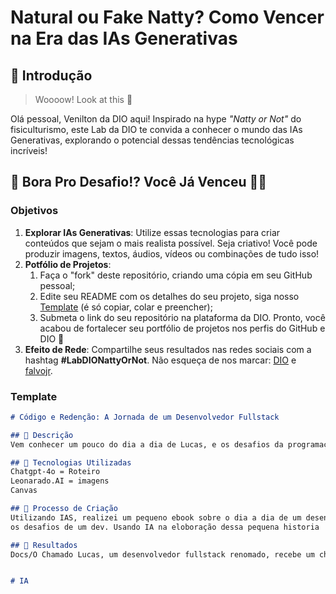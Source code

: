 # Natural ou Fake Natty? Como Vencer na Era das IAs Generativas

## 🚀 Introdução

> Woooow! Look at this 👀

Olá pessoal, Venilton da DIO aqui! Inspirado na hype _"Natty or Not"_ do fisiculturismo, este Lab da DIO te convida a conhecer o mundo das IAs Generativas, explorando o potencial dessas tendências tecnológicas incríveis!

## 🎯 Bora Pro Desafio!? Você Já Venceu 💪🤓

### Objetivos

1. **Explorar IAs Generativas**: Utilize essas tecnologias para criar conteúdos que sejam o mais realista possível. Seja criativo! Você pode produzir imagens, textos, áudios, vídeos ou combinações de tudo isso!
1. **Potfólio de Projetos**:
    1. Faça o "fork" deste repositório, criando uma cópia em seu GitHub pessoal;
    2. Edite seu README com os detalhes do seu projeto, siga nosso [Template](#template) (é só copiar, colar e preencher);
    3. Submeta o link do seu repositório na plataforma da DIO. Pronto, você acabou de fortalecer seu portfólio de projetos nos perfis do GitHub e DIO 🚀
1. **Efeito de Rede**: Compartilhe seus resultados nas redes sociais com a hashtag **#LabDIONattyOrNot**. Não esqueça de nos marcar: [DIO](https://www.linkedin.com/school/dio-makethechange) e [falvojr](https://www.linkedin.com/in/falvojr).

### Template

```markdown
# Código e Redenção: A Jornada de um Desenvolvedor Fullstack

## 📒 Descrição
Vem conhecer um pouco do dia a dia de Lucas, e os desafios da programação

## 🤖 Tecnologias Utilizadas
Chatgpt-4o = Roteiro
Leonarado.AI = imagens
Canvas

## 🧐 Processo de Criação
Utilizando IAS, realizei um pequeno ebook sobre o dia a dia de um desenvolvedor chamado Lucas, mostando 
os desafios de um dev. Usando IA na eloboração dessa pequena historia

## 🚀 Resultados
Docs/O Chamado Lucas, um desenvolvedor fullstack renomado, recebe um chamado urgente de uma grande empresa de e-commerce. O sistema está paralisado por um bug crítico, ameaçando causar um prejuízo mili.pdf


# IA
